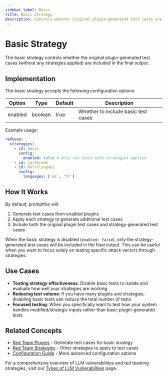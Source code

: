 ```yaml
---
sidebar_label: Basic
title: Basic Strategy
description: Controls whether original plugin-generated test cases are included in the final output
---
```


# Basic Strategy

The basic strategy controls whether the original plugin-generated test cases (without any strategies applied) are included in the final output.

## Implementation

The basic strategy accepts the following configuration options:

| Option  | Type    | Default | Description                         |
| ------- | ------- | ------- | ----------------------------------- |
| enabled | boolean | true    | Whether to include basic test cases |

Example usage:

```yaml title="promptfooconfig.yaml"
redteam:
  strategies:
    - id: basic
      config:
        enabled: false # Only run tests with strategies applied
    - id: jailbreak
    - id: multilingual
      config:
        languages: ['es', 'fr']
```

## How It Works

By default, promptfoo will:

1. Generate test cases from enabled plugins
2. Apply each strategy to generate additional test cases
3. Include both the original plugin test cases and strategy-generated test cases

When the basic strategy is disabled (`enabled: false`), only the strategy-generated test cases will be included in the final output. This can be useful when you want to focus solely on testing specific attack vectors through strategies.

## Use Cases

- **Testing strategy effectiveness**: Disable basic tests to isolate and evaluate how well your strategies are working
- **Reducing test volume**: If you have many plugins and strategies, disabling basic tests can reduce the total number of tests
- **Focused testing**: When you specifically want to test how your system handles modified/strategic inputs rather than basic plugin-generated tests

## Related Concepts

- [Red Team Plugins](/docs/red-team/plugins/) - Generate test cases for basic strategy
- [Red Team Strategies](/docs/red-team/strategies/) - Other strategies to apply to test cases
- [Configuration Guide](/docs/configuration/guide/) - More advanced configuration options

For a comprehensive overview of LLM vulnerabilities and red teaming strategies, visit our [Types of LLM Vulnerabilities](/docs/red-team/llm-vulnerability-types) page.
